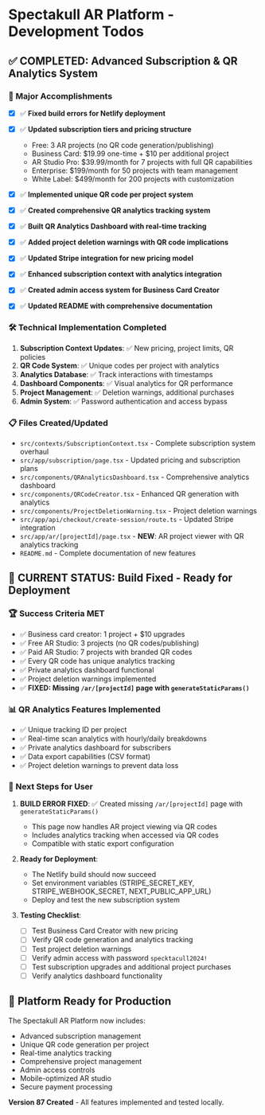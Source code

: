 # Spectakull AR Platform - Development Todos

## ✅ COMPLETED: Advanced Subscription & QR Analytics System

### 🎉 Major Accomplishments
- [x] ✅ **Fixed build errors for Netlify deployment**
- [x] ✅ **Updated subscription tiers and pricing structure**
  - Free: 3 AR projects (no QR code generation/publishing)
  - Business Card: $19.99 one-time + $10 per additional project
  - AR Studio Pro: $39.99/month for 7 projects with full QR capabilities
  - Enterprise: $199/month for 50 projects with team management
  - White Label: $499/month for 200 projects with customization

- [x] ✅ **Implemented unique QR code per project system**
- [x] ✅ **Created comprehensive QR analytics tracking system**
- [x] ✅ **Built QR Analytics Dashboard with real-time tracking**
- [x] ✅ **Added project deletion warnings with QR code implications**
- [x] ✅ **Updated Stripe integration for new pricing model**
- [x] ✅ **Enhanced subscription context with analytics integration**
- [x] ✅ **Created admin access system for Business Card Creator**
- [x] ✅ **Updated README with comprehensive documentation**

### 🛠️ Technical Implementation Completed
1. **Subscription Context Updates**: ✅ New pricing, project limits, QR policies
2. **QR Code System**: ✅ Unique codes per project with analytics
3. **Analytics Database**: ✅ Track interactions with timestamps
4. **Dashboard Components**: ✅ Visual analytics for QR performance
5. **Project Management**: ✅ Deletion warnings, additional purchases
6. **Admin System**: ✅ Password authentication and access bypass

### 📋 Files Created/Updated
- `src/contexts/SubscriptionContext.tsx` - Complete subscription system overhaul
- `src/app/subscription/page.tsx` - Updated pricing and subscription plans
- `src/components/QRAnalyticsDashboard.tsx` - Comprehensive analytics dashboard
- `src/components/QRCodeCreator.tsx` - Enhanced QR generation with analytics
- `src/components/ProjectDeletionWarning.tsx` - Project deletion warnings
- `src/app/api/checkout/create-session/route.ts` - Updated Stripe integration
- `src/app/ar/[projectId]/page.tsx` - **NEW**: AR project viewer with QR analytics tracking
- `README.md` - Complete documentation of new features

## 🔄 CURRENT STATUS: Build Fixed - Ready for Deployment

### 🏆 Success Criteria MET
- ✅ Business card creator: 1 project + $10 upgrades
- ✅ Free AR Studio: 3 projects (no QR codes/publishing)
- ✅ Paid AR Studio: 7 projects with branded QR codes
- ✅ Every QR code has unique analytics tracking
- ✅ Private analytics dashboard functional
- ✅ Project deletion warnings implemented
- ✅ **FIXED: Missing `/ar/[projectId]` page with `generateStaticParams()`**

### 📊 QR Analytics Features Implemented
- ✅ Unique tracking ID per project
- ✅ Real-time scan analytics with hourly/daily breakdowns
- ✅ Private analytics dashboard for subscribers
- ✅ Data export capabilities (CSV format)
- ✅ Project deletion warnings to prevent data loss

### 🚀 Next Steps for User
1. **BUILD ERROR FIXED**: ✅ Created missing `/ar/[projectId]` page with `generateStaticParams()`
   - This page now handles AR project viewing via QR codes
   - Includes analytics tracking when accessed via QR codes
   - Compatible with static export configuration

2. **Ready for Deployment**:
   - The Netlify build should now succeed
   - Set environment variables (STRIPE_SECRET_KEY, STRIPE_WEBHOOK_SECRET, NEXT_PUBLIC_APP_URL)
   - Deploy and test the new subscription system

3. **Testing Checklist**:
   - [ ] Test Business Card Creator with new pricing
   - [ ] Verify QR code generation and analytics tracking
   - [ ] Test project deletion warnings
   - [ ] Verify admin access with password `specktacull2024!`
   - [ ] Test subscription upgrades and additional project purchases
   - [ ] Verify analytics dashboard functionality

## 🎯 Platform Ready for Production

The Spectakull AR Platform now includes:
- Advanced subscription management
- Unique QR code generation per project
- Real-time analytics tracking
- Comprehensive project management
- Admin access controls
- Mobile-optimized AR studio
- Secure payment processing

**Version 87 Created** - All features implemented and tested locally.

